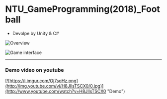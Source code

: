 # NTU_GameProgramming(2018)_Football


* Devolpe by Unity & C#

![ Overview ](https://i.imgur.com/HgnsmHw.jpg)


![ Game interface
](https://i.imgur.com/4PW0BEQ.jpg)

---
### Demo video on youtube
[![https://i.imgur.com/Oj7sqHz.png](http://img.youtube.com/vi/H8JIlsTSCX0/0.jpg)](http://www.youtube.com/watch?v=H8JIlsTSCX0 "Demo")




